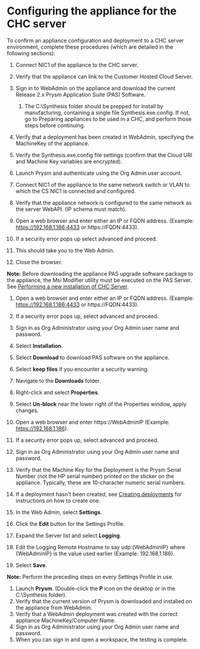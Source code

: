 ﻿---
sidebar_position: 8
---

# **Configuring the appliance for the CHC server**
To confirm an appliance configuration and deployment to a CHC server environment, complete these procedures (which are detailed in the following sections):

1. Connect NIC1 of the appliance to the CHC server.
1. Verify that the appliance can link to the Customer Hosted Cloud Server.
1. Sign in to WebAdmin on the appliance and download the current Release 2.x Prysm Application Suite (PAS) Software.
   1. The C:\Synthesis folder should be prepped for install by manufacturing, containing a single file Synthesis.exe.config. If not, go to Preparing appliances to be used in a CHC, and perform those steps before continuing.
1. Verify that a deployment has been created in WebAdmin, specifying the MachineKey of the appliance.
1. Verify the Synthesis.exe.config file settings (confirm that the Cloud URI and Machine Key variables are encrypted).
1. Launch Prysm and authenticate using the Org Admin user account.


1. Connect NIC1 of the appliance to the same network switch or VLAN to which the CS NIC1 is connected and configured.
1. Verify that the appliance network is configured to the same network as the server WebAPI. (IP schema must match).


1. Open a web browser and enter either an IP or FQDN address. (Example: https://192.168.1.186:4433 or https://FQDN:4433).
1. If a security error pops up select advanced and proceed.
1. This should take you to the Web Admin.
1. Close the browser.


**Note:** Before downloading the appliance PAS upgrade software package to the appliance, the Msi Modifier utility must be executed on the PAS Server. See [Performing a new installation of CHC Server](005CHCNewInstallations.htm).

1. Open a web browser and enter either an IP or FQDN address. (Example: https://192.168.1.186:4433 or https://FQDN:4433).
1. If a security error pops up, select advanced and proceed.
1. Sign in as Org Administrator using your Org Admin user name and password.
1. Select **Installation**.
1. Select **Download** to download PAS software on the appliance.
1. Select **keep files** if you encounter a security warning.
1. Navigate to the **Downloads** folder.
1. Right-click and select **Properties**.
1. Select **Un-block** near the lower right of the Properties window, apply changes.


1. Open a web browser and enter https://WebAdminIP (Example: https://192.168.1.186).
1. If a security error pops up, select advanced and proceed.
1. Sign in as Org Administrator using your Org Admin user name and password.
1. Verify that the Machine Key for the Deployment is the Prysm Serial Number (not the HP serial number) printed on the sticker on the appliance. Typically, these are 10-character numeric serial numbers.
1. If a deployment hasn't been created, see [Creating deployments](006CHCConfigureNewAcct.htm#A) for instructions on how to create one.


1. In the Web Admin, select **Settings**.
1. Click the **Edit** button for the Settings Profile.
1. Expand the Server list and select **Logging**.
1. Edit the Logging Remote Hostname to say udp:{WebAdminIP} where {WebAdminIP} is the value used earlier (Example: 192.168.1.186).
1. Select **Save**.

**Note:** Perform the preceding steps on every Settings Profile in use.


1. Launch **Prysm**. (Double-click the **P** icon on the desktop or in the C:\Synthesis folder).
1. Verify that the current version of Prysm is downloaded and installed on the appliance from WebAdmin.
1. Verify that a WebAdmin deployment was created with the correct appliance MachineKey/Computer Name.
1. Sign in as Org Administrator using your Org Admin user name and password.
1. When you can sign in and open a workspace, the testing is complete.

